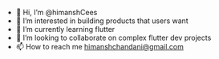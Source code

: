 - 👋 Hi, I’m @himanshCees
- 👀 I’m interested in building products that users want
- 🌱 I’m currently learning flutter
- 💞️ I’m looking to collaborate on complex flutter dev projects
- 📫 How to reach me himanshchandani@gmail.com
